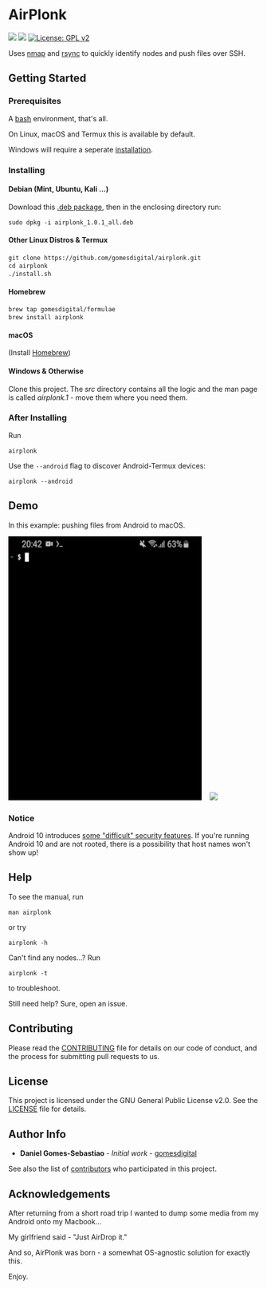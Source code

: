 # AirPlonk &nbsp;

![](https://img.shields.io/github/issues/gomesdigital/AirPlonk?color=yellow)
![](https://img.shields.io/github/languages/code-size/gomesdigital/AirPlonk?color=green)
[![License: GPL v2](https://img.shields.io/badge/License-GPL%20v2-blue.svg)](https://github.com/gomesdigital/AirPlonk/LICENSE)

Uses [nmap] and [rsync] to quickly identify nodes and push files over SSH.



## Getting Started

### Prerequisites

A [bash](https://github.com/topics/bash) environment, that's all.

On Linux, macOS and Termux this is available by default.

Windows will require a seperate [installation](https://itsfoss.com/install-bash-on-windows/).

### Installing


#### Debian (Mint, Ubuntu, Kali ...)

Download this [.deb package](https://github.com/gomesdigital/AirPlonk/raw/main/airplonk_1.1.0_all.deb), then in the enclosing directory run:
```
sudo dpkg -i airplonk_1.0.1_all.deb
```

#### Other Linux Distros & Termux

```
git clone https://github.com/gomesdigital/airplonk.git
cd airplonk
./install.sh
```

#### Homebrew
```
brew tap gomesdigital/formulae
brew install airplonk
```

#### macOS

(Install [Homebrew](https://www.howtogeek.com/211541/homebrew-for-os-x-easily-installs-desktop-apps-and-terminal-utilities/))

#### Windows & Otherwise
Clone this project. The _src_ directory contains all the logic and the man
page is called _airplonk.1_ - move them where you need them.

### After Installing
Run
```
airplonk
```

Use the `--android` flag to discover Android-Termux devices:
```
airplonk --android
```

## Demo

In this example: pushing files from Android to macOS.

![](demo/demo_termux.gif) &nbsp;&nbsp; ![](demo/demo_macos.gif) 


### Notice
Android 10 introduces [some "difficult" security features](https://issuetracker.google.com/issues/130103885?pli=1). If you're running Android 10 and are not rooted, there is a possibility that host names won't show up!

## Help

To see the manual, run
```
man airplonk
```
or try
```
airplonk -h
```


Can't find any nodes...? Run
```
airplonk -t
```
to troubleshoot.

Still need help?
Sure, open an issue.

## Contributing

Please read the [CONTRIBUTING](CONTRIBUTING.md) file for details on our code of conduct, and the process for submitting pull requests to us.

## License

This project is licensed under the GNU General Public License v2.0. See the [LICENSE](LICENSE) file for details.

## Author Info

* **Daniel Gomes-Sebastiao** - *Initial work* - [gomesdigital](https://github.com/gomesdigital)

See also the list of [contributors](https://github.com/gomesdigital/AirPlonk/graphs/contributors) who participated in this project.

## Acknowledgements

After returning from a short road trip I wanted to dump some media from my Android onto my Macbook...

My girlfriend said - "Just AirDrop it."

And so, AirPlonk was born - a somewhat OS-agnostic solution for exactly this.

Enjoy.

[nmap]: https://github.com/nmap/nmap
[rsync]: https://github.com/WayneD/rsync
